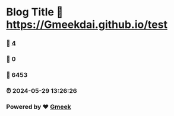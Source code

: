 # Blog Title :link: https://Gmeekdai.github.io/test 
### :page_facing_up: [4](https://Gmeekdai.github.io/test/tag.html) 
### :speech_balloon: 0 
### :hibiscus: 6453 
### :alarm_clock: 2024-05-29 13:26:26 
### Powered by :heart: [Gmeek](https://github.com/Meekdai/Gmeek)
